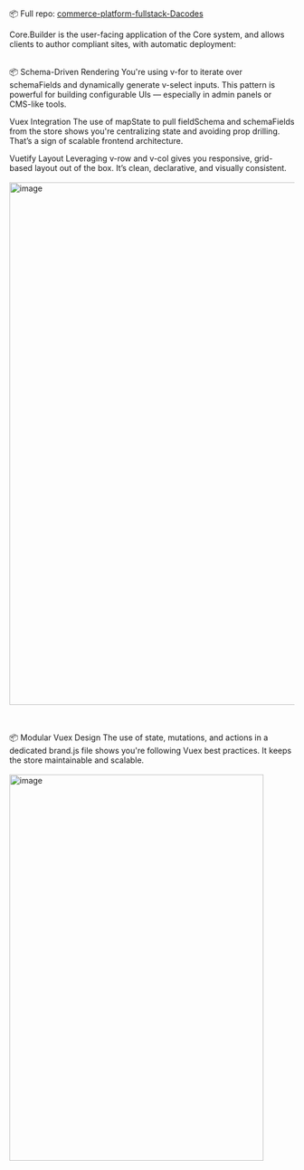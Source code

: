 
📦 Full repo: [commerce-platform-fullstack-Dacodes](https://github.com/GregHowe/commerce-platform-fullstack-Dacodes/tree/main/Core.Builder)

Core.Builder is the user-facing application of the Core system, and allows clients to author compliant sites, with automatic deployment:

<br>
📦 Schema-Driven Rendering You're using v-for to iterate over schemaFields and dynamically generate v-select inputs. This pattern is powerful for building configurable UIs — especially in admin panels or CMS-like tools.

Vuex Integration The use of mapState to pull fieldSchema and schemaFields from the store shows you're centralizing state and avoiding prop drilling. That’s a sign of scalable frontend architecture.

Vuetify Layout Leveraging v-row and v-col gives you responsive, grid-based layout out of the box. It’s clean, declarative, and visually consistent.
<br><br>
<img width="606" height="924" alt="image" src="https://github.com/user-attachments/assets/31889441-889a-4f27-868b-4e3bcf912014" />

<br><br>
📦 Modular Vuex Design The use of state, mutations, and actions in a dedicated brand.js file shows you're following Vuex best practices. It keeps the store maintainable and scalable.
<br><br>
<img width="449" height="683" alt="image" src="https://github.com/user-attachments/assets/54bbbe4a-bb01-47dc-803e-de98ecb3f278" />


